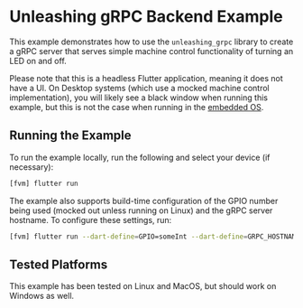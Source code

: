 # Unleashing gRPC Backend Example

This example demonstrates how to use the `unleashing_grpc` library to create a gRPC server that serves simple machine control functionality of turning an LED on and off.

Please note that this is a headless Flutter application, meaning it does not have a UI. On Desktop systems (which use a mocked machine control implementation), you will likely see a black window when running this example, but this is not the case when running in the [embedded OS](https://github.com/lapumb-spindance/machine-control-os).

## Running the Example

To run the example locally, run the following and select your device (if necessary):

```bash
[fvm] flutter run
```

The example also supports build-time configuration of the GPIO number being used (mocked out unless running on Linux) and the gRPC server hostname. To configure these settings, run:

```bash
[fvm] flutter run --dart-define=GPIO=someInt --dart-define=GRPC_HOSTNAME="someHostname"
```

## Tested Platforms

This example has been tested on Linux and MacOS, but should work on Windows as well.
